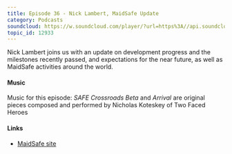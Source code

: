 ```yaml
---
title: Episode 36 - Nick Lambert, MaidSafe Update
category: Podcasts
soundcloud: https://w.soundcloud.com/player/?url=https%3A//api.soundcloud.com/tracks/314174235
topic_id: 12933
---
```


Nick Lambert joins us with an update on development progress and the milestones recently passed, and expectations for the near future, as well as MaidSafe activities around the world.

<!-- more -->

#### Music

Music for this episode: *SAFE Crossroads Beta* and *Arrival* are original pieces composed and performed by Nicholas Koteskey of Two Faced Heroes

#### Links

- [MaidSafe site](https://maidsafe.net)
